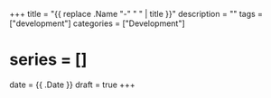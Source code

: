 +++
title = "{{ replace .Name "-" " " | title }}"
description = ""
tags = ["development"]
categories = ["Development"]
# series = []
date = {{ .Date }}
draft = true
+++
